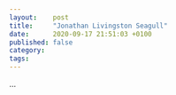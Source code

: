 ```yaml
---
layout:    post
title:     "Jonathan Livingston Seagull"
date:      2020-09-17 21:51:03 +0100
published: false
category:  
tags:      
---
```

...
